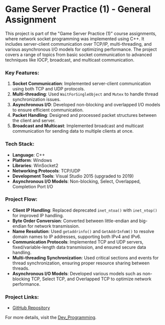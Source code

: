 # Game Server Practice (1) - General Assignment

This project is part of the "Game Server Practice (1)" course assignments, where network socket programming was implemented using C++. It includes server-client communication over TCP/IP, multi-threading, and various asynchronous I/O models for optimizing performance. The project covers a range of topics from basic socket communication to advanced techniques like IOCP, broadcast, and multicast communication.

### Key Features:
1. **Socket Communication**: Implemented server-client communication using both TCP and UDP protocols.
2. **Multi-threading**: Used `WaitForSingleObject` and `Mutex` to handle thread synchronization issues.
3. **Asynchronous I/O**: Developed non-blocking and overlapped I/O models to ensure efficient communication.
4. **Packet Handling**: Designed and processed packet structures between the client and server.
5. **Broadcast and Multicast**: Implemented broadcast and multicast communication for sending data to multiple clients at once.

### Tech Stack:
- **Language**: C++
- **Platform**: Windows
- **Libraries**: WinSocket2
- **Networking Protocols**: TCP/UDP
- **Development Tools**: Visual Studio 2015 (upgraded to 2019)
- **Asynchronous I/O Models**: Non-blocking, Select, Overlapped, Completion Port I/O

### Project Flow:
- **Client IP Handling**: Replaced deprecated `inet_ntoa()` with `inet_ntop()` for improved IP handling.
- **Byte Order Conversion**: Converted between little-endian and big-endian for network transmission.
- **Name Resolution**: Used `getaddrinfo()` and `GetAddrInfoW()` to resolve domain names to IP addresses, supporting both IPv4 and IPv6.
- **Communication Protocols**: Implemented TCP and UDP servers, fixed/variable-length data transmission, and ensured secure data handling.
- **Multi-threading Synchronization**: Used critical sections and events for thread synchronization, ensuring proper resource sharing between threads.
- **Asynchronous I/O Models**: Developed various models such as non-blocking TCP, Select TCP, and Overlapped TCP to optimize network performance.

### Project Links:
- [GitHub Repository](https://github.com/kj1241/Server_Portfolio/tree/main/Game%20Server%20Practice%20(1)/GameServerPractice1%20Portfolio)

For more details, visit the [Dev_Programming](https://kj1241.github.io/server_tp/GameServerLab1).
